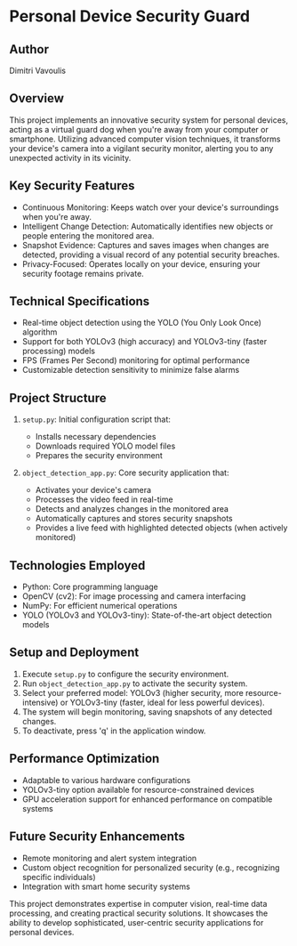 # Personal Device Security Guard

## Author
Dimitri Vavoulis

## Overview
This project implements an innovative security system for personal devices, acting as a virtual guard dog when you're away from your computer or smartphone. Utilizing advanced computer vision techniques, it transforms your device's camera into a vigilant security monitor, alerting you to any unexpected activity in its vicinity.

## Key Security Features
- Continuous Monitoring: Keeps watch over your device's surroundings when you're away.
- Intelligent Change Detection: Automatically identifies new objects or people entering the monitored area.
- Snapshot Evidence: Captures and saves images when changes are detected, providing a visual record of any potential security breaches.
- Privacy-Focused: Operates locally on your device, ensuring your security footage remains private.

## Technical Specifications
- Real-time object detection using the YOLO (You Only Look Once) algorithm
- Support for both YOLOv3 (high accuracy) and YOLOv3-tiny (faster processing) models
- FPS (Frames Per Second) monitoring for optimal performance
- Customizable detection sensitivity to minimize false alarms

## Project Structure
1. `setup.py`: Initial configuration script that:
   - Installs necessary dependencies
   - Downloads required YOLO model files
   - Prepares the security environment

2. `object_detection_app.py`: Core security application that:
   - Activates your device's camera
   - Processes the video feed in real-time
   - Detects and analyzes changes in the monitored area
   - Automatically captures and stores security snapshots
   - Provides a live feed with highlighted detected objects (when actively monitored)

## Technologies Employed
- Python: Core programming language
- OpenCV (cv2): For image processing and camera interfacing
- NumPy: For efficient numerical operations
- YOLO (YOLOv3 and YOLOv3-tiny): State-of-the-art object detection models

## Setup and Deployment
1. Execute `setup.py` to configure the security environment.
2. Run `object_detection_app.py` to activate the security system.
3. Select your preferred model: YOLOv3 (higher security, more resource-intensive) or YOLOv3-tiny (faster, ideal for less powerful devices).
4. The system will begin monitoring, saving snapshots of any detected changes.
5. To deactivate, press 'q' in the application window.

## Performance Optimization
- Adaptable to various hardware configurations
- YOLOv3-tiny option available for resource-constrained devices
- GPU acceleration support for enhanced performance on compatible systems

## Future Security Enhancements
- Remote monitoring and alert system integration
- Custom object recognition for personalized security (e.g., recognizing specific individuals)
- Integration with smart home security systems

This project demonstrates expertise in computer vision, real-time data processing, and creating practical security solutions. It showcases the ability to develop sophisticated, user-centric security applications for personal devices.
